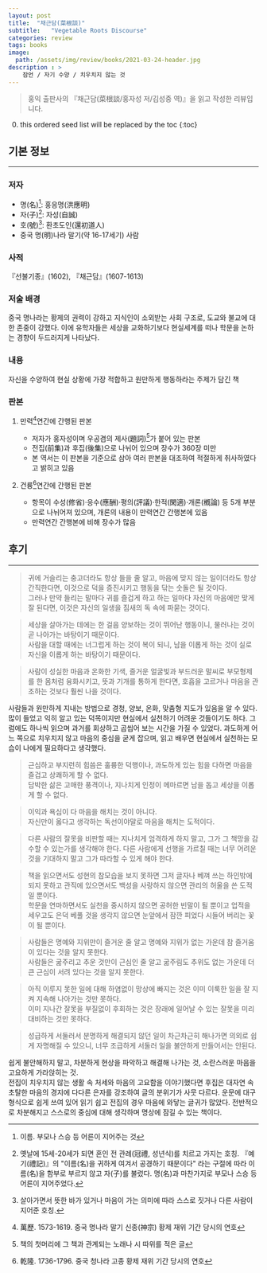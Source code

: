 ```yaml
---
layout: post
title:  "채근담(菜根談)"
subtitle:   "Vegetable Roots Discourse"
categories: review
tags: books
image:
  path: /assets/img/review/books/2021-03-24-header.jpg
description : >
    잠언 / 자기 수양 / 치우치지 않는 것
---
```


> 홍익 출판사의 『채근담(菜根談/홍자성 저/김성중 역)』을 읽고 작성한 리뷰입니다.

<!--more-->


0. this ordered seed list will be replaced by the toc
{:toc}

## 기본 정보
---

### 저자
 * 명(名)[^1]: 홍응명(洪應明)   
 * 자(子)[^2]: 자성(自誠)   
 * 호(號)[^3]: 환초도인(還初道人)   
 * 중국 명(明)나라 말기(약 16-17세기) 사람

### 사적
『선불기종』(1602), 『채근담』(1607-1613)

### 저술 배경
중국 명나라는 황제의 권력이 강하고 지식인이 소외받는 사회 구조로, 도교와 불교에 대한 존중이 강했다. 이에 유학자들은 세상을 교화하기보다 현실세계를 떠나 학문을 논하는 경향이 두드러지게 나타났다.

### 내용
자신을 수양하여 현실 상황에 가장 적합하고 원만하게 행동하라는 주제가 담긴 책

### 판본
1. 만력[^4]연간에 간행된 판본
   - 저자가 홍자성이며 우공겸의 제사(題詞)[^5]가 붙어 있는 판본
   - 전집(前集)과 후집(後集)으로 나뉘어 있으며 장수가 360장 미만
   - 본 역서는 이 판본을 기준으로 삼아 여러 판본을 대조하여 적절하게 취사하였다고 밝히고 있음
  
2. 건륭[^6]연간에 간행된 판본
   - 항목이 수성(修省)·응수(應酬)·평의(評議)·한적(閑適)·개론(槪論) 등 5개 부분으로 나뉘어져 있으며, 개론의 내용이 만력연간 간행본에 있음
   - 만력연간 간행본에 비해 장수가 많음 

## 후기
---

> 귀에 거슬리는 충고더라도 항상 들을 줄 알고, 마음에 맞지 않는 일이더라도 항상 간직한다면, 이것으로 덕을 증진시키고 행동을 닦는 숫돌은 될 것이다.   
그러나 만약 들리는 말마다 귀를 즐겁게 하고 하는 일마다 자신의 마음에만 맞게 잘 된다면, 이것은 자신의 일생을 짐새의 독 속에 파묻는 것이다.

> 세상을 살아가는 데에는 한 걸음 양보하는 것이 뛰어난 행동이니, 물러나는 것이 곧 나아가는 바탕이기 때문이다.   
사람을 대할 때에는 너그럽게 하는 것이 복이 되니, 남을 이롭게 하는 것이 실로 자신을 이롭게 하는 바탕이기 때문이다.

> 사람이 성실한 마음과 온화한 기색, 즐거운 얼굴빛과 부드러운 말씨로 부모형제를 한 몸처럼 융화시키고, 뜻과 기개를 통하게 한다면, 호흡을 고르거나 마음을 관조하는 것보다 훨씬 나을 것이다.
 
사람들과 원만하게 지내는 방법으로 경청, 양보, 온화, 맞춤형 지도가 있음을 알 수 있다. 
많이 들었고 익히 알고 있는 덕목이지만 현실에서 실천하기 어려운 것들이기도 하다. 그럼에도 하나씩 읽으며 과거를 회상하고 곱씹어 보는 시간을 가질 수 있었다.
과도하게 어느 쪽으로 치우치지 않고 마음의 중심을 굳게 잡으며, 읽고 배우면 현실에서 실천하는 모습이 나에게 필요하다고 생각했다. 

> 근심하고 부지런히 힘씀은 훌륭한 덕행이나, 과도하게 있는 힘을 다하면 마음을 즐겁고 상쾌하게 할 수 없다.   
담박한 삶은 고매한 풍격이나, 지나치게 인정이 메마르면 남을 돕고 세상을 이롭게 할 수 없다. 

> 이익과 욕심이 다 마음을 해치는 것이 아니다.   
자신만이 옳다고 생각하는 독선이야말로 마음을 해치는 도적이다. 

> 다른 사람의 잘못을 비판할 때는 지나치게 엄격하게 하지 말고, 그가 그 책망을 감수할 수 있는가를 생각해야 한다. 다른 사람에게 선행을 가르칠 때는 너무 어려운 것을 기대하지 말고 그가 따라할 수 있게 해야 한다.

> 책을 읽으면서도 성현의 참모습을 보지 못하면 그저 글자나 베껴 쓰는 하인밖에 되지 못하고 관직에 있으면서도 백성을 사랑하지 않으면 관리의 허울을 쓴 도적일 뿐이다.  
학문을 연마하면서도 실천을 중시하지 않으면 공허한 빈말이 될 뿐이고 업적을 세우고도 은덕 베풀 것을 생각지 않으면 눈앞에서 잠깐 피었다 시들어 버리는 꽃이 될 뿐이다.

> 사람들은 명예와 지위만이 즐거운 줄 알고 명예와 지위가 없는 가운데 참 즐거움이 있다는 것을 알지 못한다.   
사람들은 굶주리고 추운 것만이 근심인 줄 알고 굶주림도 추위도 없는 가운데 더 큰 근심이 서려 있다는 것을 알지 못한다. 

> 아직 이루지 못한 일에 대해 하염없이 망상에 빠지는 것은 이미 이룩한 일을 잘 지켜 지속해 나아가는 것만 못하다.   
이미 지나간 잘못을 부질없이 후회하는 것은 장래에 일어날 수 있는 잘못을 미리 대비하는 것만 못하다. 

> 성급하게 서둘러서 분명하게 해결되지 않던 일이 차근차근히 해나가면 의외로 쉽게 자명해질 수 있으니, 너무 조급하게 서둘러 일을 불안하게 만들어서는 안된다.

쉽게 불안해하지 말고, 차분하게 현상을 파악하고 해결해 나가는 것, 소란스러운 마음을 고요하게 가라앉히는 것.
<br/>
전집이 치우치지 않는 생활 속 처세와 마음의 고요함을 이야기했다면 후집은 대자연 속 초탈한 마음의 경지에 다다른 은자를 강조하여 글의 분위기가 사뭇 다르다. 
운문에 대구 형식으로 쉽게 쓰여 있어 읽기 쉽고 전집의 경우 마음에 와닿는 글귀가 많았다. 
전반적으로 차분해지고 스스로의 중심에 대해 생각하며 명상에 잠길 수 있는 책이다.



[^1]: 이름. 부모나 스승 등 어른이 지어주는 것
[^2]: 옛날에 15세-20세가 되면 혼인 전 관례(冠禮, 성년식)를 치르고 가지는 호칭. 『예기(禮記)』의 "이름(名)을 귀하게 여겨서 공경하기 때문이다" 라는 구절에 따라 이름(名)을 함부로 부르지 않고 자(子)를 불렀다. 명(名)과 마찬가지로 부모나 스승 등 어른이 지어주었다. 
[^3]: 살아가면서 뜻한 바가 있거나 마음이 가는 의미에 따라 스스로 짓거나 다른 사람이 지어준 호칭.
[^4]: 萬歷. 1573-1619. 중국 명나라 말기 신종(神宗) 황제 재위 기간 당시의 연호
[^5]: 책의 첫머리에 그 책과 관계되는 노래나 시 따위를 적은 글
[^6]: 乾隆. 1736-1796. 중국 청나라 고종 황제 재위 기간 당시의 연호
